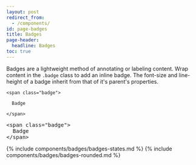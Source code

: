 ```yaml
---
layout: post
redirect_from:
  - /components/
id: page-badges
title: Badges
page-header:
  headline: Badges
toc: true
---
```


<p>

  Badges are a lightweight method of annotating or labeling content. Wrap content in the <code>.badge</code> class to add an inline badge. The font-size and line-height of a badge inherit from that of it's parent's properties.

</p>

<!-- =================================================
BEGIN: Example
================================================== -->

<div class="panel flush-bottom">

  <div class="panel-cell">

    <span class="badge">

      Badge

    </span>

  </div>

  <div class="panel-cell panel-cell-light panel-cell-code-block">

<pre class="prettyprint transparent flush lang-html">
&lt;span class="badge"&gt;
  Badge
&lt;/span&gt;
</pre>

  </div>

</div>

<!-- =================================================
END: Example
================================================== -->

{% include components/badges/badges-states.md %}
{% include components/badges/badges-rounded.md %}
